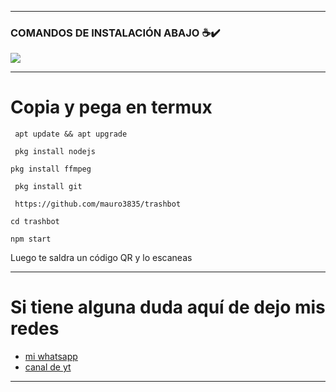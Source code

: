 ___
### COMANDOS DE INSTALACIÓN ABAJO ☕✔️
</h1>
    <p>
        <img src= "http://pa1.narvii.com/6289/fda51fb08b124dc5ccf11c967fc6f257f15abbf5_00.gif">
    </p>
    
 ___
# Copia y pega en termux

```
 apt update && apt upgrade
```
```
 pkg install nodejs
```
```
pkg install ffmpeg
```
```
 pkg install git
```
```
 https://github.com/mauro3835/trashbot
```
 ```
 cd trashbot
 ```
 ```
 npm start
 ```
Luego te saldra un código QR y lo escaneas
___

 # Si tiene alguna duda aquí de dejo mis redes
 
 - [mi whatsapp](https://api.whatsapp.com/send/?phone=%2B5493813959749&text&app_absent=0)
 - [canal de yt](https://www.youtube.com/c/Mauu-moder)

-----
